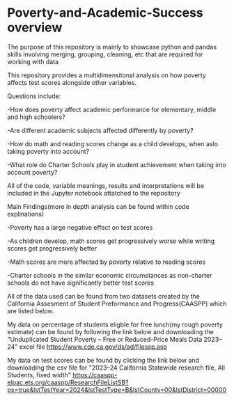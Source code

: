 # Poverty-and-Academic-Success overview

The purpose of this repository is mainly to showcase python and pandas skills involving merging, grouping, cleaning, etc that are required for working with data

This repository provides a multidimensitonal analysis on how poverty affects test scores alongside other variables. 

Questions include:

-How does poverty affect academic performance for elementary, middle and high schoolers?

-Are different academic subjects affected differently by poverty?

-How do math and reading scores change as a child develops, when aslo taking poverty into account?

-What role do Charter Schools play in student achievement when taking into account poverty?

All of the code, variable meanings, results and interpretations will be included in the Jupyter notebook attatched to the repository

Main Findings(more in depth analysis can be found within code explinations)

-Poverty has a large negative effect on test scores

-As children develop, math scores get progressively worse while writing scores get progressively better

-Math scores are more affected by poverty relative to reading scores

-Charter schools in the similar economic circumstances as non-charter schools do not have significantly better test scores

All of the data used can be found from two datasets created by the California Assesment of Student Preformance and Progress(CAASPP) which are listed below.

My data on percentage of students eligble for free lunch(my rough poverty estimate) can be found by following the link below and downloading the "Unduplicated Student Poverty – Free or Reduced-Price Meals Data 2023–24" excel file
https://www.cde.ca.gov/ds/ad/filessp.asp

My data on test scores can be found by clicking the link below and downloading the csv file for "2023–24 California Statewide research file, All Students, fixed width"
https://caaspp-elpac.ets.org/caaspp/ResearchFileListSB?ps=true&lstTestYear=2024&lstTestType=B&lstCounty=00&lstDistrict=00000
